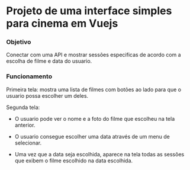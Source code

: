 # Projeto de uma interface simples para cinema em Vuejs   


### Objetivo
Conectar com uma API e mostrar sessões especificas de acordo com a escolha de filme e data do usuario.

### Funcionamento
Primeira tela: mostra uma lista de filmes com botões ao lado para que o usuario possa escolher um deles.

Segunda tela:

- O usuario pode ver o nome e a foto do filme que escolheu na tela anterior.

- O usuario consegue escolher uma data através de um menu de selecionar.

- Uma vez que a data seja escolhida, aparece na tela todas as sessões que exibem o filme escolhido na data escolhida.
